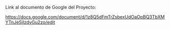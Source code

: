 Link al documento de Google del Proyecto:

https://docs.google.com/document/d/1z8Q5dFmTrZsbexUdOaOpBQ3TbXMYTnJeSjIzdyGu2zo/edit
